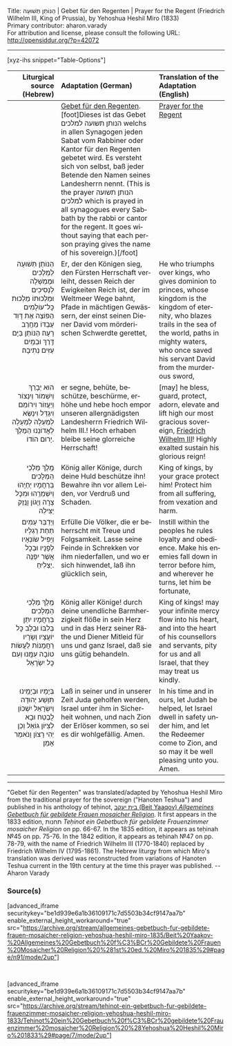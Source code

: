 <html>
<head></head>
<body>
Title: הַנּוֹתֵן תְּשׁוּעָה | Gebet für den Regenten | Prayer for the Regent (Friedrich Wilhelm Ⅲ, King of Prussia), by Yehoshua Heshil Miro (1833)<br />
Primary contributor: aharon.varady<br />
For attribution and license, please consult the following URL: <a href="http://opensiddur.org/?p=42072">http://opensiddur.org/?p=42072</a>
<p />
<hr />

[xyz-ihs snippet="Table-Options"]<table style="margin-left: auto; margin-right: auto;" class="draggable">
<thead><tr><th id="x" style="text-align: right;">Liturgical source (Hebrew)</th><th style="text-align: left;">Adaptation (German)</th><th style="text-align: left;">Translation of the Adaptation (English)</th></tr></thead>
<tbody>
<tr><td style="vertical-align:top;">
<div class="liturgy" lang="he" style="text-align: right;">

</div></td>

<td style="vertical-align:top;">
<div class="german" lang="de" style="text-align: left;">
<u>Gebet für den Regenten</u>.[foot]Dieses ist das Gebet <span class="hebrew">הנותן תשועה למלכים</span> welchs in allen Synagogen jeden Sabat vom Rabbiner oder Kantor für den Regenten gebetet wird. Es versteht sich von selbst, baß jeder Betende den Namen seines Landesherrn nennt. (This is the prayer <span class="hebrew">הנותן תשועה למלכים</span> which is prayed in all synagogues every Sabbath by the rabbi or cantor for the regent. It goes without saying that each person praying gives the name of his sovereign.)[/foot]
</div></td>

<td style="vertical-align:top;">
<div class="english" lang="en" style="text-align: left;">
<u>Prayer for the Regent</u>
</div></td></tr>


<tr><td style="vertical-align:top;">
<div class="liturgy" lang="he" style="text-align: right;">
הַנּוֹתֵן תְּשׁוּעָה לַמְּלָכִים
וּמֶמְשָׁלָה לַנְּסִיכִים
וּמַלְכוּתוֹ מַלְכוּת כׇּל־עוֹלָמִים
הַפּוֹצֶה אֶת דָּוִד עַבְדּוֹ מֵחֶֽרֶב רָעָה׃
הַנּוֹתֵן בַּיָּם דֶּֽרֶךְ
וּבְמַֽיִם עַזִּים נְתִיבָה׃
</div></td>

<td style="vertical-align:top;">
<div class="german" lang="de" style="text-align: left;">
Er, der den Königen sieg, 
den Fürsten Herrschaft verleiht, 
dessen Reich der Ewigkeiten Reich ist, 
der im Weltmeer Wege bahnt, 
Pfade in mächtigen Gewässern, 
der einst seinen Diener David vom mörderischen Schwerdte gerettet, 
</div></td>

<td style="vertical-align:top;">
<div class="english" lang="en" style="text-align: left;">
He who triumphs over kings, 
who gives dominion to princes, 
whose kingdom is the kingdom of eternity, 
who blazes trails in the sea of the world, 
paths in mighty waters, 
who once saved his servant David from the murderous sword, 
</div></td></tr>


<tr><td style="vertical-align:top;">
<div class="liturgy" lang="he" style="text-align: right;">
הוּא יְבָרֵךְ וְיִשְׁמוֹר וְיִנְצוֹר וְיַעֲזוֹר
וִירוֹמֵם וִיגַדֵּל וִינַשֵּׂא לְמַעְלָה לְמַעְלָה
לַאֲדוֹנֵנוּ הַמֶּלֶךְ
&nbsp;
יָרוּם הוֹדוֹ.
</div></td>

<td style="vertical-align:top;">
<div class="german" lang="de" style="text-align: left;">
er segne, behüte, beschütze, beschürme, 
erhöhe und hebe hoch empor 
unseren allergnädigsten Landesherrn
Friedrich Wilhelm Ⅲ.!
Hoch erhaben 
bleibe seine glorreiche Herrschaft! 
</div></td>

<td style="vertical-align:top;">
<div class="english" lang="en" style="text-align: left;">
[may] he bless, guard, protect, adorn, 
elevate and lift high 
our most gracious sovereign, 
<a href="https://en.wikipedia.org/wiki/Frederick_William_III_of_Prussia">Friedrich Wilhelm Ⅲ</a>!
Highly exalted 
sustain his glorious reign! 
</div></td></tr>


<tr><td style="vertical-align:top;">
<div class="liturgy" lang="he" style="text-align: right;">
מֶֽלֶךְ מַלְכֵי הַמְּלָכִים
בְּרַחֲמָיו יְחַיֵֽהוּ
וְיִשְׁמְרֵֽהוּ וּמִכׇּל צָרָה וְיָגוֹן וָנֶֽזֶק יַצִּילֵה
</div></td>

<td style="vertical-align:top;">
<div class="german" lang="de" style="text-align: left;">
König aller Könige, 
durch deine Huld beschütze ihn! 
Bewahre ihn vor allem Leiden, vor Verdruß und Schaden. 
</div></td>

<td style="vertical-align:top;">
<div class="english" lang="en" style="text-align: left;">
King of kings, 
by your grace protect him! 
Protect him from all suffering, from vexation and harm. 
</div></td></tr>


<tr><td style="vertical-align:top;">
<div class="liturgy" lang="he" style="text-align: right;">
וַיְדַבֵּר עַמִּים תַּחַת רַגְלָיו
וְיַפִּיל שׂוֹנְאָיו לְפָנָיו
וּבְכׇל אֲשֶׁר יִפְנֶה יַצְלִיחַ.
</div></td>

<td style="vertical-align:top;">
<div class="german" lang="de" style="text-align: left;">
Erfülle Die Völker, die er beherrscht mit Treue und Folgsamkeit. 
Lasse seine Feinde in Schrekken vor ihm niederfallen, 
und wo er sich hinwendet, laß ihn glücklich sein, 
</div></td>

<td style="vertical-align:top;">
<div class="english" lang="en" style="text-align: left;">
Instill within the peoples he rules loyalty and obedience.  
Make his enemies fall down in terror before him, 
and wherever he turns, let him be fortunate, 
</div></td></tr>


<tr><td style="vertical-align:top;">
<div class="liturgy" lang="he" style="text-align: right;">
מֶֽלֶךְ מַלְכֵי הַמְּלָכִים 
בְּרַחֲמָיו יִתֵּן בְּלִבּוֹ
וּבְלֵב כׇּל יוֹעֲצָיו וְשָׂרָיו
רַחֲמָנוֹת לַעֲשׂוֹת טוֹבָה עִמָּֽנוּ
וְעִם כׇּל יִשְׂרָאֵל
</div></td>

<td style="vertical-align:top;">
<div class="german" lang="de" style="text-align: left;">
König aller Könige! 
durch deine unendliche Barmherzigkeit flöße in sein Herz 
und in das Herz seiner Räthe 
und Diener Mitleid für uns und ganz Israel, 
daß sie uns gütig behandeln. 
</div></td>

<td style="vertical-align:top;">
<div class="english" lang="en" style="text-align: left;">
King of kings! 
may your infinite mercy flow into his heart, 
and into the heart of his counsellors and servants, 
pity for us and all Israel, 
that they may treat us kindly. 
</div></td></tr>


<tr><td style="vertical-align:top;">
<div class="liturgy" lang="he" style="text-align: right;">
בְּיָמָיו וּבְיָמֵֽינוּ
תִּוָּשַׁע יְהוּדָה
וְיִשְׂרָאֵל יִשְׁכּוֹן לָבֶטַח
וּבָא לְצִיּוֹן גּוֹאֵל
וְכֵן יְהִי רָצוֹן
וָנֺאמַר אָמֵן׃
</div></td>

<td style="vertical-align:top;">
<div class="german" lang="de" style="text-align: left;">
Laß in seiner und in unserer Zeit 
Juda geholfen werden, 
Israel unter ihm in Sicherheit wohnen, 
und nach Zion der Erlöser kommen, 
so sei es dir wohlgefällig. 
Amen.
</div></td>

<td style="vertical-align:top;">
<div class="english" lang="en" style="text-align: left;">
In his time and in ours, 
let Judah be helped,
let Israel dwell in safety under him,
and let the Redeemer come to Zion, 
and so may it be well pleasing unto you. 
Amen.
</div></td></tr>
</tbody></table>

<hr />

"Gebet für den Regenten" was translated/adapted by Yehoshua Heshil Miro from the traditional prayer for the sovereign ("Hanoten Teshua") and published in his anthology of teḥinot, <a href="/?p=41365">בית יעקב (Beit Yaaqov) <em>Allgemeines Gebetbuch für gebildete Frauen mosaicher Religion</em></a>. It first appears in the 1833 edition, תחנות <em>Teḥinot ein Gebetbuch für gebildete Frauenzimmer mosaicher Religion</em> on pp. 66-67. In the 1835 edition, it appears as teḥinah №45 on pp. 75-76.  In the 1842 edition, it appears as teḥinah №47 on pp. 78-79, with the name of Friedrich Wilhelm Ⅲ (1770-1840) replaced by Friedrich Wilhelm Ⅳ (1795-1861). The Hebrew liturgy from which Miro's translation was derived was reconstructed from variations of Hanoten Teshua current in the 19th century at the time this prayer was published. --Aharon Varady

<h3>Source(s)</h3>

[advanced_iframe securitykey="be1d939e6a1b36109171c7d5503b34cf9147aa7b" enable_external_height_workaround="true" src="https://archive.org/stream/allgemeines-gebetbuch-fur-gebildete-frauen-mosaicher-religion-yehoshua-heshil-miro-1835/Beit%20Yaakov-%20Allgemeines%20Gebetbuch%20f%C3%BCr%20Gebildete%20Frauen%20Mosaicher%20Religion%20%281st%20ed.%20Miro%201835%29#page/n91/mode/2up"]

&nbsp;

[advanced_iframe securitykey="be1d939e6a1b36109171c7d5503b34cf9147aa7b" enable_external_height_workaround="true" src="https://archive.org/stream/tehinot-ein-gebetbuch-fur-gebildete-frauenzimmer-mosaicher-religion-yehoshua-heshil-miro-1833/Tehinot%20ein%20Gebetbuch%20f%C3%BCr%20gebildete%20Frauenzimmer%20mosaicher%20Religion%20%28Yehoshua%20Heshil%20Miro%201833%29#page/7/mode/2up"]

&nbsp;

</body>
</html>